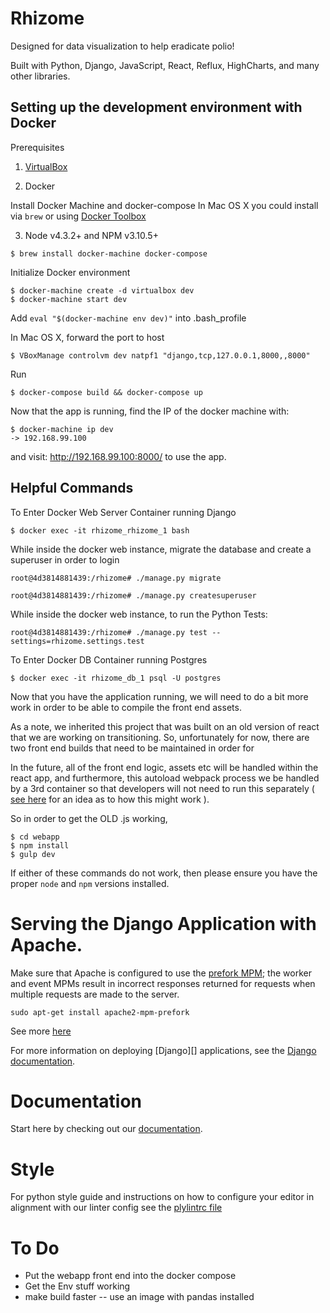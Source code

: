 # Rhizome
Designed for data visualization to help eradicate polio!

Built with Python, Django, JavaScript, React, Reflux, HighCharts, and many other libraries.

## Setting up the development environment with Docker #

Prerequisites

1. [VirtualBox](http://download.virtualbox.org/virtualbox/5.0.26/VirtualBox-5.0.26-108824-OSX.dmg)


2. Docker

Install Docker Machine and docker-compose In Mac OS X you could install via `brew` or using [Docker Toolbox](https://www.docker.com/products/docker-toolbox)

3. Node v4.3.2+ and NPM v3.10.5+

```
$ brew install docker-machine docker-compose
```
Initialize Docker environment

```
$ docker-machine create -d virtualbox dev
$ docker-machine start dev
```
Add `eval "$(docker-machine env dev)"` into .bash_profile

In Mac OS X, forward the port to host

```
$ VBoxManage controlvm dev natpf1 "django,tcp,127.0.0.1,8000,,8000"
```
<!-- Navigate to repository directory, de-comment Line.8 `ENV CHINESE_LOCAL_PIP_CONFIG="--index-url http://pypi.douban.com/simple --trusted-host pypi.douban.com"` to use Chinese pip mirror. -->

Run

```
$ docker-compose build && docker-compose up
```

Now that the app is running, find the IP of the docker machine with:

```
$ docker-machine ip dev
-> 192.168.99.100
```

and visit: http://192.168.99.100:8000/ to use the app.

## Helpful Commands


To Enter Docker Web Server Container running Django

```
$ docker exec -it rhizome_rhizome_1 bash
```

While inside the docker web instance, migrate the database and create a superuser in order to login

```
root@4d3814881439:/rhizome# ./manage.py migrate

root@4d3814881439:/rhizome# ./manage.py createsuperuser
```

While inside the docker web instance, to run the Python Tests:

```
root@4d3814881439:/rhizome# ./manage.py test --settings=rhizome.settings.test
```

To Enter Docker DB Container running Postgres

```
$ docker exec -it rhizome_db_1 psql -U postgres
```

Now that you have the application running, we will need to do a bit more work in
order to be able to compile the front end assets.  

As a note, we inherited this project that was built on an old version of react that we are working on transitioning.  So, unfortunately for now, there are two front end builds that need to be maintained in order for

In the future, all of the front end logic, assets etc will be handled within the react app, and furthermore, this autoload webpack process we be handled by a 3rd container so that developers will not need to run this separately ( [see here](https://hharnisc.github.io/2015/09/16/developing-inside-docker-containers-with-osx.html) for an idea as to how this might work ).

So in order to get the OLD .js working,  

```
$ cd webapp
$ npm install
$ gulp dev
```

If either of these commands do not work, then please ensure you have the proper `node` and `npm` versions installed.

# Serving the Django Application with Apache.

Make sure that Apache is configured to use the
[prefork MPM](https://httpd.apache.org/docs/2.4/mpm.html); the worker and event
MPMs result in incorrect responses returned for requests when multiple requests
are made to the server.

```
sudo apt-get install apache2-mpm-prefork
```

See more [here](http://codebucket.co.in/apache-prefork-mpm-configuration/)

For more information on deploying [Django][] applications, see the
[Django documentation](https://docs.djangoproject.com/en/1.8/howto/deployment/wsgi/).


# Documentation
Start here by checking out our [documentation](http://unicef.github.io/rhizome/).

# Style
For python style guide and instructions on how to configure your editor in alignment with our linter config see the [plylintrc file](https://github.com/unicef/rhizome/blob/dev/rhizome/pylintrc)


# To Do

- Put the webapp front end into the docker compose
- Get the Env stuff working
- make build faster -- use an image with pandas installed
